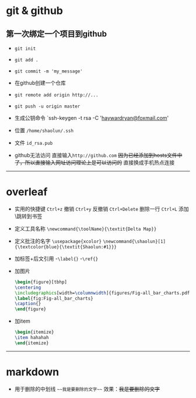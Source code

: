 git & github
===
第一次绑定一个项目到github
---
* `git init`
* `git add .`
* `git commit -m 'my_message'`
* 在github创建一个仓库
* `git remote add origin http://...`
* `git push -u origin master`

* 生成公钥命令
`ssh-keygen -t rsa -C 'haywardryan@foxmail.com'
* 位置
`/home/shaolun/.ssh`
* 文件
`id_rsa.pub`

* github无法访问
  直接输入`http://github.com`
  ~~因为已经添加到hosts文件中了，所以直接输入网址访问理论上是可以访问的~~
  直接换成手机热点连接

---

overleaf
===

* 实用的快捷键
  `Ctrl+z` 撤销
  `Ctrl+y` 反撤销
  `Ctrl+Delete` 删除一行
  `Ctrl+L` 添加\跳转到书签

* 定义工具名称
  `\newcommand{\toolName}{\textit{Delta Map}}`
* 定义批注的名字
  `\usepackage{xcolor}`
  `\newcommand{\shaolun}[1]{\textcolor{blue}{\textit{Shaolun:#1}}}`
* 加标签+后文引用
  -`\label{}`
    -`\ref{}`

* 加图片
  ```latex
  \begin{figure}[tbhp]
  \centering 
  \includegraphics[width=\columnwidth]{figures/Fig-all_bar_charts.pdf}
  \label{fig:Fig-all_bar_charts}
  \caption{}
  \end{figure}
  ```

* 加item
  ```latex
  \begin{itemize}
  \item hahahah
  \end{itemize}
  ```

--- 
markdown
===
* 用于删除的中划线
  `~~我是要删除的文字~~`
  效果：~~我是要删除的文字~~